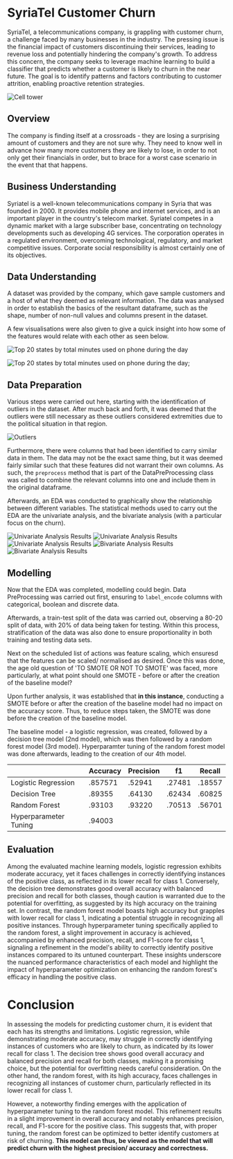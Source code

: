 # SyriaTel Customer Churn

SyriaTel, a telecommunications company, is grappling with customer churn, a challenge faced by many businesses in the industry. The pressing issue is the financial impact of customers discontinuing their services, leading to revenue loss and potentially hindering the company's growth. To address this concern, the company seeks to leverage machine learning to build a classifier that predicts whether a customer is likely to churn in the near future. The goal is to identify patterns and factors contributing to customer attrition, enabling proactive retention strategies.

<img src ='./images/cellTower.jpg' alt='Cell tower'/>

## Overview

The company is finding itself at a crossroads - they are losing a surprising amount of customers and they are not sure why. They need to know well in advance how many more customers they are likely to lose, in order to not only get their financials in order, but to brace for a worst case scenario in the event that that happens.

## Business Understanding

Syriatel is a well-known telecommunications company in Syria that was founded in 2000. It provides mobile phone and internet services, and is an important player in the country's telecom market. Syriatel competes in a dynamic market with a large subscriber base, concentrating on technology developments such as developing 4G services. The corporation operates in a regulated environment, overcoming technological, regulatory, and market competitive issues. Corporate social responsibility is almost certainly one of its objectives.

## Data Understanding

A dataset was provided by the company, which gave sample customers and a host of what they deemed as relevant information. The data was analysed in order to establish the basics of the resultant dataframe, such as the shape, number of non-null values and columns present in the dataset.

A few visualisations were also given to give a quick insight into how some of the features would relate with each other as seen below.

<img src='./images/2.1-top20.png' alt='Top 20 states by total minutes used on phone during the day'/>

<img src='./images/2.2-bottom20.png' alt='Top 20 states by total minutes used on phone during the day'/>;

## Data Preparation

Various steps were carried out here, starting with the identification of outliers in the dataset. After much back and forth, it was deemed that the outliers were still necessary as these outliers considered extremities due to the political situation in that region.

<img src='./images/3.1-outliers.png' alt='Outliers'/>

Furthermore, there were columns that had been identified to carry similar data in them. The data may not be the exact same thing, but it was deemed fairly similar such that these features did not warrant their own columns. As such, the `preprocess` method that is part of the DataPreProcessing class was called to combine the relevant columns into one and include them in the original dataframe.

Afterwards, an EDA was conducted to graphically show the relationship between different variables. The statistical methods used to carry out the EDA are the univariate analysis, and the bivariate analysis (with a particular focus on the churn).

<img src='./images/3.2-uv1.png' alt='Univariate Analysis Results'/>
<img src='./images/3.3-uv2.png' alt='Univariate Analysis Results'/>
<img src='./images/3.4-uv3.png' alt='Univariate Analysis Results'/>
<img src='./images/3.5-uv4.png' alt='Bivariate Analysis Results'/>
<img src='./images/3.6-uv5.png' alt='Bivariate Analysis Results'/>

## Modelling

Now that the EDA was completed, modelling could begin. Data PreProcessing was carried out first, ensuring to `label_encode` columns with categorical, boolean and discrete data.

Afterwards, a train-test split of the data was carried out, observing a 80-20 split of data, with 20% of data being taken for testing. Within this process, stratification of the data was also done to ensure proportionality in both training and testing data sets.

Next on the scheduled list of actions was feature scaling, which ensuresd that the features can be scaled/ normalised as desired. Once this was done, the age old question of 'TO SMOTE OR NOT TO SMOTE' was faced, more particularly, at what point should one SMOTE - before or after the creation of the baseline model?

Upon further analysis, it was established that **in this instance**, conducting a SMOTE before or after the creation of the baseline model had no impact on the accuracy score. Thus, to reduce steps taken, the SMOTE was done before the creation of the baseline model.

The baseline model - a logistic regression, was created, followed by a decision tree model (2nd model), which was then followed by a random forest model (3rd model). Hyperparamter tuning of the random forest model was done afterwards, leading to the creation of our 4th model.

|                       | Accuracy | Precision | f1     | Recall |
| --------------------- | -------- | --------- | ------ | ------ |
| Logistic Regression   | .857571  | .52941    | .27481 | .18557 |
| Decision Tree         | .89355   | .64130    | .62434 | .60825 |
| Random Forest         | .93103   | .93220    | .70513 | .56701 |
| Hyperparameter Tuning | .94003   |           |        |        |

## Evaluation

Among the evaluated machine learning models, logistic regression exhibits moderate accuracy, yet it faces challenges in correctly identifying instances of the positive class, as reflected in its lower recall for class 1. Conversely, the decision tree demonstrates good overall accuracy with balanced precision and recall for both classes, though caution is warranted due to the potential for overfitting, as suggested by its high accuracy on the training set. In contrast, the random forest model boasts high accuracy but grapples with lower recall for class 1, indicating a potential struggle in recognizing all positive instances. Through hyperparameter tuning specifically applied to the random forest, a slight improvement in accuracy is achieved, accompanied by enhanced precision, recall, and F1-score for class 1, signaling a refinement in the model's ability to correctly identify positive instances compared to its untuned counterpart. These insights underscore the nuanced performance characteristics of each model and highlight the impact of hyperparameter optimization on enhancing the random forest's efficacy in handling the positive class.

# Conclusion

In assessing the models for predicting customer churn, it is evident that each has its strengths and limitations. Logistic regression, while demonstrating moderate accuracy, may struggle in correctly identifying instances of customers who are likely to churn, as indicated by its lower recall for class 1. The decision tree shows good overall accuracy and balanced precision and recall for both classes, making it a promising choice, but the potential for overfitting needs careful consideration. On the other hand, the random forest, with its high accuracy, faces challenges in recognizing all instances of customer churn, particularly reflected in its lower recall for class 1.

However, a noteworthy finding emerges with the application of hyperparameter tuning to the random forest model. This refinement results in a slight improvement in overall accuracy and notably enhances precision, recall, and F1-score for the positive class. This suggests that, with proper tuning, the random forest can be optimized to better identify customers at risk of churning. **This model can thus, be viewed as the model that will predict churn with the highest precision/ accuracy and correctness.**
